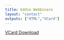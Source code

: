 ```yaml
---
title: Eddie Webbinaro
layout: "contact"
outputs: ["HTML","VCard"]
---
```


[VCard Download](/contact.vcf)